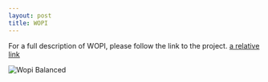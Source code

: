 ```yaml
---
layout: post
title: WOPI
---
```


For a full description of WOPI, please follow the link to the project.
[a relative link](https://github.com/Kf-GaryNewport/Wopi/master/readme.md)

![Wopi Balanced](http://www.plantuml.com/plantuml/proxy?cache=no&src=https://raw.github.com/Kf-GaryNewport/Wopi/master/puml/WopiBalanced2.puml)


